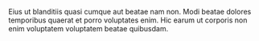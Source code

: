 Eius ut blanditiis quasi cumque aut beatae nam non. Modi beatae dolores temporibus quaerat et porro voluptates enim. Hic earum ut corporis non enim voluptatem voluptatem beatae quibusdam.